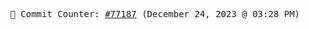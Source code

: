 <p align="center">
    <samp>
        📮 Commit Counter: <a href="https://github.com/Javascript-void0/Javascript-void0/commits/main">#77187</a> (December 24, 2023 @ 03:28 PM)
    </samp>
</p>